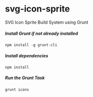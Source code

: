 # svg-icon-sprite
SVG Icon Sprite Build System using Grunt


##### Install Grunt if not already installed
```
npm install -g grunt-cli
```

##### Install dependencies
```
npm install
```

##### Run the Grunt Task
```
grunt icons
```
